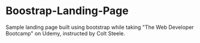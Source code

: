 # Boostrap-Landing-Page
Sample landing page built using bootstrap while taking "The Web Developer Bootcamp" on Udemy, instructed by Colt Steele.
